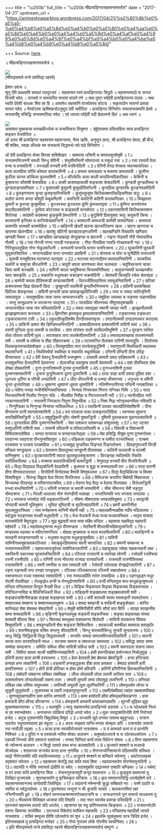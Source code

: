 +++
title = "\u200b"
full_title = "\u200b श्रीप्रत्यङ्गिरासहस्रनामस्तोत्रं"
date = "2017-04-21"
upstream_url = "https://animeshnagarblog.wordpress.com/2017/04/21/%e2%80%8b%e0%a5%a5-%e0%a4%b6%e0%a5%8d%e0%a4%b0%e0%a5%80%e0%a4%aa%e0%a5%8d%e0%a4%b0%e0%a4%a4%e0%a5%8d%e0%a4%af%e0%a4%99%e0%a5%8d%e0%a4%97%e0%a4%bf%e0%a4%b0%e0%a4%be%e0%a4%b8%e0%a4%b9%e0%a4%b8%e0%a5%8d/"

+++
Source: [here](https://animeshnagarblog.wordpress.com/2017/04/21/%e2%80%8b%e0%a5%a5-%e0%a4%b6%e0%a5%8d%e0%a4%b0%e0%a5%80%e0%a4%aa%e0%a5%8d%e0%a4%b0%e0%a4%a4%e0%a5%8d%e0%a4%af%e0%a4%99%e0%a5%8d%e0%a4%97%e0%a4%bf%e0%a4%b0%e0%a4%be%e0%a4%b8%e0%a4%b9%e0%a4%b8%e0%a5%8d/).

॥ श्रीप्रत्यङ्गिरासहस्रनामस्तोत्रं ॥

[![](https://animeshnagarblog.files.wordpress.com/2017/04/fb_img_14823952291603488.jpg?w=700)](https://animeshnagarblog.files.wordpress.com/2017/04/fb_img_14823952291603488.jpg)  
(श्रीरुद्रयामले तन्त्रे दशविद्या रहस्ये)

ईश्वर उवाच ॥  
श्रुणु देवि प्रवक्ष्यामि साम्प्रतं त्वत्पुरःसरं । सहस्रनाम परमं
प्रत्यङ्गिरायाः सिद्धये ॥ सहस्रनामपाठे यः सर्‍वत्र विजयी भवेत् । पराभवो
न चास्यास्ति सभायां वासने रणे ॥ तथा तुष्टा भवेद्देवी प्रत्यङ्गिरास्य
पाठतः । यथा भवति देवेशी साधकः शिव एव हि ॥ अश्वमेध सहस्राणि वाजपेयस्य
कोटयः । सकृत्पाठेन जायन्ते प्रसन्ना यत्परा भवेत् ॥ भैरवोऽस्य
ऋषिश्छन्दोऽनुष्टुप देवी समीरिता । प्रत्यङ्गिरा विनियोगः
स्यात्सर्‍वसम्पत्ति हेतवे ॥ सर्‍वकार्येषु संसिद्धिः सर्‍वसम्पत्तिदा
भवेत् । एवं ध्यात्वा पठेद्देवीं यदी छेदात्मनो हितं ॥ अथ ध्यानं ॥

[![](https://animeshnagarblog.files.wordpress.com/2017/04/fb_img_14810921885091266.jpg?w=700)](https://animeshnagarblog.files.wordpress.com/2017/04/fb_img_14810921885091266.jpg)  
आशांबरा मुक्तकचा घनच्छविर्‍ध्येया स चर्‍मासिकरा विभूषणा ।
दंष्ट्रोग्रवक्त्रा ग्रसिताहिता त्वया प्रत्यङ्गिरा शङ्कर तेजसेरिता ॥  
ओं अस्य श्री प्रत्यङ्गिरा सहस्रनाम महामन्त्रस्य, भैरव ऋषिः, अनुष्टुप
छन्दः, श्री प्रत्यङ्गिरा देवता, ह्रीं बीजं, श्रीं शक्तिः, स्वाहा कीलकं
मम सर्‍वकार्य सिद्धयर्‍थे जपे पाठे विनियोगः ।

ओं देवी प्रत्यङ्गिरा सेव्या शिरसा शशिशेखरा । सममासा धर्‍मिणी च
समस्तसुरशेमुषी ॥ 1॥ सर्‍वसम्पत्तिजननी समधीः सिन्धु सेविनी ।
शंभुसीमन्तिनी सोमाराध्या च वसुधा रसा ॥ 2॥ रसा रसवती वेला वन्या च
वनमालिनी । वनजाक्षी वनचरी वनी वनविनोदिनी ॥ 3॥ वेगिनी वेगदा वेगबला
स्थानबलाधिका । कला कलाप्रिया कौलि कोमला कालकामिनी ॥ 4॥ कमला कमलाक्ष्या च
मलस्या कमलावती । कुलीना कुटीला कान्ता कोकिला कुलभाषिणी ॥ 5॥ कीरकेलिः कला
काली कपालिन्यपिकालिका । केशिनी च कुशावर्‍त्ता कौशांबी केशवप्रिया ॥ 6॥
काशी काशापहाकाशी शङ्काशा केशदायिनी । कुण्डली कुण्डलीस्था च
कुण्डलाङ्गदमण्डिता ॥ 7॥ कुशापाशी कुमुदनी कुमुदप्रीतिवर्‍धिनी ।
कुन्दप्रिया कुन्दरुचिः कुरङ्गमदमोदिनी ॥ 8॥ कुरङ्गनयना कुन्दा
कुरुवृन्दाभिनन्दिनी । कुसुंभकुसुमा किञ्चित्क्वणत्किङ्किणिका कटुः ॥ 9॥
कठोरा करणा कण्ठा कौमुदी कंबुकण्ठिनी । कपर्‍दिनी कपटिनी कठिनी कालकण्ठिका
॥ 10॥ किबृहस्ता कुमारी च कुरुन्दा कुसुमप्रिया । कुञ्जरस्था कुञ्जरता
कुंभि कुंभस्तनद्वया ॥ 11॥ कुंभिगा करभोरुश्च कदलीदलशालिनी । कुपिता
कोटरस्था च कङ्काली कन्दशेदरा ॥ 12॥ एकान्तवासिनी किञ्चित्कम्पमान शिरोरुहा
। कादंबरी कदंबस्था कुङ्कुमी प्रेमधारिणी ॥ 13॥ कुटुंबिनी प्रियायुक्ता
क्रतुः क्रतुकरी क्रिया । कात्यायनी कृत्तिका च कार्‍तिकेयप्रवर्‍त्तिनी ॥
14॥ कामपत्नी कामधात्री कामेशी कामवन्दिता । कामरूपा कामगतिः कामाक्षी
काममोहिता ॥ 15॥ खड्गिनी खेचरी खञ्जा खञ्जरीटेक्षणा खला । खरगा खरनासा च
खरास्या खेलनप्रिया ॥ 16॥ खरांशुः खेटिनी खरखट्वाङ्गधारिणी । खलखण्डिनि
विख्यातिः खण्डिता खण्डवी स्थिरा ॥ 17॥ खण्डप्रिया खण्डखाद्या सेन्दुखण्डा
च खञ्जनी । गङ्गा गोदावरी गौरी गोमत्यापिच गौतमी ॥ 18॥ गया गौगजी गगना
गारुडी गरुडध्वजा । गीता गीताप्रिया गायत्रि गोत्रक्षयकरी गदा ॥ 19॥
गिरिभूपालदुहिता गोगा गोकुलवर्‍धिनी । घनस्तनी घनरुचि घनारु घननिःस्वना ॥
20॥ घूत्कारिणी घूतकरी घुघूकपरिवारिता । घण्टानादप्रिया घण्टा घनाघोट
प्रवाहिनी ॥ 21॥ घोररूपा च घोरा च घूनीप्रीति घनाञ्जनी । घृताची
घनमुष्टिश्च घटाघण्टा घटामृता ॥ 22॥ घटास्या घटानाद्यैश्च घातपातनिवारिणी ।
चञ्चरीका चकोरी च चामुण्डा चीरधारिणी ॥ 23॥ चातुरी चपला चारुश्चला चेला
चलाचला । चतुश्चिरन्तना चाका चिया चामी करच्छविः ॥ 24॥ चापिनी चपला
चम्पूश्चिन्ता चिन्तामणिश्चिता । चातुर्‍वर्‍ण्यमयी चञ्चप्रच्चौरा चापा
चमत्कृतिः ॥ 25॥ चक्रवर्‍ति वधूश्चक्रा चक्राङ्गा चक्रमोदिनी । चेतश्चरी
चित्तवृति रचेता चेतनप्रदा ॥ 26॥ चाम्पेयी चम्पक प्रीतिश्चण्डी
चण्डालवासिनी । चिरञ्जीवितदाचित्ता तरुमूलनिवासिनी ॥ 27॥ छरिकां
छत्रमध्यस्था छिद्रा छेदकरी छिदा । छुच्छुन्दरी पालयित्री छुन्दरीभनिभस्वना
॥ 28॥ छलिनी छलवच्छिन्ना छिटिका छेककृत्तथा । छद्मिनी छान्दसी छाया
छायाकृच्छ्रादिरित्यपि ॥ 29॥ जया च जयदा जातिजृंभिनी जामलायुता ।
जयापुष्पप्रिया जाया जाप्य जाप्यजगज्जनिः ॥ 30॥ जंबूप्रिया जयस्था च जङ्गमा
जङ्गमप्रिया । जन्तु जन्तुप्रधाना च जरत्कर्‍णा जरद्गवा ॥ 31॥ जाताप्रिया
जीतनस्था जीमूतसदृशच्छविः । जन्याजनहिता जाया जंभ जंभिलशालिनी ॥ 32॥ जवदा
जववद्वाहा जमानी ज्वरहा ज्वरी । झञ्झानीलमयी झञ्झाझणत्कार कराचला ॥ 33॥
झिण्टीशा झस्यकृत् झम्पायमत्रासनिवारिणी । टङ्कारस्था टङ्कधरा टङ्काराकारणा
टसी ॥ 34॥ ठकुराठीत्कुतिश्चैव ठिण्ठीरवसनावृत्ता । ठण्ठानीलमयी
ठण्ठाठणत्कार कराठसा ॥ 35॥ डाकिनी डामरा चैव डिण्डिमध्वनिनादिनी ।
ढक्काप्रियस्वना ढक्कातपिनी तापिनी तथा ॥ 36॥ तरुणी तुन्दिला तुन्दा तामसी
च तपःप्रिया । तांरा तांरांबरा ताली तालीदलविभूषिणी ॥ 37॥ तुरङ्गा त्वरिता
तोता तोतला तादिनी तुला । तापत्रयहरा तारा तालकेशीतमालिनी ॥ 38॥
तमालदलवच्छाया तालस्वनवती तमी । तामसी च तमिस्रा च तीव्रा तीव्रपराक्रमा ॥
39॥ तटस्यागिल तैलाक्ता तारिणी तपनद्युतिः । तिलोत्तमा
तिलककृत्तारकादेशशेखरा ॥ 40॥ तिलपुष्पप्रिया तारा तारकेशकुटुंबिनी ।
स्थाणुपत्नी स्थितिकरी स्थलस्था स्थलवर्‍धिनी ॥ 41॥ स्थितिस्थैर्या
स्थविष्ठा च स्थावतिः स्थूलविग्रहा । दन्तिनी दण्डिनी दीना दरिद्रा
दीनवत्सला ॥ 42॥ देवी देववधू दैत्यदमिनी दन्तभूषणा । दयावती दमवती दमदा
दाडिमस्तनी ॥ 43॥ दन्दशूकनिभा दैत्यदारिणी देवतानना । दोलाक्रीडा दयायुश्च
दम्पती देवतामयी ॥ 44॥ दशा दीपस्थिता दोषा दोषहा दोषकारिणी । दुर्‍गा
दुर्‍गार्‍तिशमनी दुर्‍गमा दुर्‍गवासिनी ॥ 45॥ दुर्‍गन्धनाशिनी दुःस्था
दुःस्वप्नशमकारिणी । दुर्‍वारा दुन्दुभिध्वाना दूरगा दूरवासिनी ॥ 46॥ दरदा
दरहा दात्री दयादा दुहिता दशा । धुरन्धरा धुरीणा च धौरेयी धनदायिनी ॥ 47॥
धीरा धीराधरित्री च धर्‍मदा धीरमानसा । धनुर्‍धरा च धमिनी धूर्‍त्ता
धूर्‍त्तपरिग्रहा ॥ 48॥ धूमवर्‍णा धूमपानां धूमला धूममोदिनी ।
नलिनीनन्दनीरन्दा नन्दिनी नन्दबालिका ॥ 49॥ नवीना नर्‍मदा
नर्‍मीनेमिर्‍नियमनिश्चया । निर्‍मला निगमाचरा निंनगा नग्निका निमिः ॥ 50॥
नाला निरन्तरानिघ्नी निर्लोपा निर्‍गुणा नतिः । नीलग्रीवा निरीहा च
निरञ्जनजनी नवी ॥ 51॥ नवनीतप्रिया नारी नरकार्‍णवतारिणी । नारायणी निराकारा
निपुणा निपुणप्रिया ॥ 52॥ निशा निद्रा नरेन्द्रस्थानमिता नमितापि च ।
निर्‍गुण्डिका च निर्‍गुण्डा निर्‍मांसा नासिकाभिधा ॥ 53॥ पताकिनी पताका
चपलप्रीतिर्यशश्विनी । पीना पीनस्तना पत्नी पवनाशनशायिनी ॥ 54॥ परा पराकला
पाका पाककृत्यरतिप्रिया । पवनस्था सुपवना तापसिप्रीतिवर्‍द्धिनी ॥ 55॥
पशुवृद्धिकरी पुष्टिः पोषणी पुष्पवर्‍द्धिनी । पुष्पिणी पुस्तककरा
पुन्नागतलवासिनी ॥ 56॥ पुरन्दरप्रिया प्रीतिः पुरमार्‍गनिवासिनी । पेशा
पाशकरा पाशबन्धहा पांशुलापशुः ॥ 57॥ पटः पटाशा परशुधारिणी पाशिनी तथा ।
पापघ्नी पतिपत्नी च पतिताऽपतितापि च ॥ 58॥ पिशाची च पिशाचघ्नी
पिशिताशनतोषिता । पानदा पानपात्रा च पानदानकरोद्यता ॥ 59॥ पेषा प्रसिद्धिः
पीयूषा पूर्‍णा पूर्‍णमनोरथा । पतद्गर्‍भा पतद्गात्रा पौनःपुण्यपिवापुरा ॥
60॥ पङ्किला पङ्कमग्ना च पामीपा पञ्जरस्थिता । पञ्चमा पञ्चयामा च पञ्चता
पञ्चमप्रिया ॥ 61॥ पञ्चमुद्रा पुण्डरीका पिङ्गला पिङ्गलोचना ।
प्रियङ्गुमञ्जरी पिण्डी पण्डिता पाण्डुरप्रभा ॥ 62॥ प्रेतासना प्रियालुस्था
पाण्डुघ्नी पीतसापहा । फलिनी फलदात्री च फलश्री फणिभूषणा ॥ 63॥
फूत्कारकारिणी स्फारा फुल्लफुल्लांबुजासना । फिरङ्गहा स्फीतमतिः स्फितिः
स्फीतिकरीतथा ॥ 64॥ वनमाया बलारातिर्‍बलिनी बलवर्‍द्धिनी । वेणुवाद्या
वनचरी वीरा विजयिनीअपि ॥ 65॥ विद्या विद्याप्रदा विद्याबोधिनी वेददायिनी ।
बुधमाता च बुद्धा च वनमालावती वरा ॥ 66॥ वरदा वारुणी वीणा वीणावादनतत्परा ।
विनोदिनी विनोदस्था वैष्णवी विष्णुवल्लभा ॥ 67॥ विद्या वैद्यचिकित्सा च
विवशा विश्वविश्रुता । वितन्द्रा विह्वला वेला विरावा विरतिज्वरा ॥ 68॥
विविधार्‍क करावीरा बिंबोष्ठी बिंबवत्सला । विन्ध्यस्था वीरवन्द्या च
वरीयानपराचवित् ॥ 69॥ वेदान्त वेद्य वैद्या च वेदस्य विजयप्रदा ।
विरोधवर्‍द्धिनी वन्ध्या बन्धनिवारिणी ॥ 70॥ भयिनी भगमाला च भवानी भयभाविनी
। भीमा भीमानना भैमी भङ्गुरा भीमदर्‍शना ॥ 71॥ भिल्ली भल्लधरा भीरु
भेरुण्डीभी भयापहा । भगसर्‍पिण्यपि भगा भगरूपा भगालया ॥ 72॥ भगासना भगामोदा
भेरी भङ्काररञ्जिनी । भीषणा भीषणारावा भगवत्यपिभूषणा ॥ 73॥ भारद्वाजी
भोगदात्री भवघ्नी भूतिभूषणा । भूतिदा भूमिदात्री च भूपतित्वप्रदायिनी ॥ 74॥
भ्रमरी भ्रामरीनीला भूपालमुकुटस्थिता । मता मनोहरमना मानिनी मोहनी मही ॥
75॥ महालक्ष्मीर्‍मदक्षीबा मदीय मदिलालया । मदोद्धता मदङ्गस्था माधवी
मधुमादिनी ॥ 76॥ मेधा मेधाकरी मेध्या मध्या मध्यवयस्थिता । मद्यपा मांसला
मत्स्यमोदिनी मैथुनद्धता ॥ 77॥ मुद्रा मुद्रावती माता माया महिम मन्दिरा ।
महामाया महाविद्या महामारी महेश्वरी ॥ 78॥ महादेववधूर्‍मान्या मधुरा
वीरमण्डला । मेदस्विनी मीलदश्रीर्‍महिषासुरमर्‍दिनी ॥ 79॥ मण्डपस्था मठस्था
च मदिरागमगर्‍विता । मोक्षदा मुण्डमाला च माला मालाविलासिनी ॥ 80॥
मातङ्गिनी च मातङ्गी मतङ्गतनयापि च । मधुस्रवा मधुरसा मधूककुसुमप्रिया ॥
81॥ यामिनी यामिनीनाथभूषायावकरञ्जिता । यवाङ्कुरप्रियामाया यवनी यवनाधिपा ॥
82॥ यमघ्नी यमकन्या च यजमानस्वरूपिणी । यज्ञायज्वायजुर्यज्वा यशोनिकरकारिणी
॥ 83॥ यज्ञसूत्रप्रदा ज्येष्ठा यज्ञकर्‍मकरी तथा । यशस्विनी यकारस्था
यूपस्तंभनिवासिनी ॥ 84॥ रञ्जिता राजपत्नी च रमारेखा रवेरणी । रजोवती
रजश्चित्रा रजनी रजनीपतिः ॥ 85॥ रागिणी राज्य नीराज्या राज्यदा
राज्यवर्‍धिनी । राजन्वती राजनीतिस्तथा रजतवासिनी ॥ 86॥ रमणी रमणीया च रामा
रामावती रती । रेतोवती रतोत्साहा रोगहृद्रोगकारिणी ॥ 87॥ रङ्गा रङ्गवती
रागा रागज्ञा रागकृद्रणा । रञ्जिका रञ्जिकारञ्जा रञ्जिनी रक्तलोचना ॥ 88॥
रक्तचर्‍मधरा रञ्जा रक्तस्था रक्तवादिनी । रंभा रंभाफलप्रीति रंभोरु
राघवप्रिया ॥ 89॥ रङ्गभृद्रङ्ग मधुर रोदसी रोदसीग्रहा । रोधकृद्रोध हन्त्री
च रोगभृद्रोगशायिनी ॥ 90॥ वन्दी वन्दिस्तुता बन्ध बन्धूककुसुमाधरा ।
वन्दिता वन्दितामाता विन्दुरा वैन्दवी विधा ॥ 91॥ विङ्कि विङ्कपला विङ्का
विङ्कस्था विङ्कवत्सला । वदिर्‍विलग्नाविप्रा च विधिर्‍विधिकरी विधा ॥ 92॥
शङ्खिनी शङ्खवलया शङ्खमालावती शमी । शङ्खपात्राशिनीशङ्खा शङ्खा शङ्खगला शशी
॥ 93॥ शंवी शरावती श्यामा श्यामाङ्गी श्यामलोचना । श्मशानस्था श्मशाना च
श्मशानस्थलभूषणा ॥ 94॥ शमदा शमहन्त्री च शाकिनी शङ्कुशेखरा । शान्तिः
शान्तिप्रदा शेषा शेषस्था शेषदायिनी ॥ 95॥ शेमुषी शोषिणीशीरी शौरिः शौर्या
शरा शिरिः । शापहा शापहानीश शम्पा शपथदायिनी ॥ 96॥ श्रृङ्गिणी
श्रृङ्गपलभुक् शङ्करी शङ्करीचया । शङ्का शङ्कापहा संस्था शाश्वती शीतला
शिवा ॥ 97॥ शिवस्था शवभुक्ता वाशाववर्‍णा शिवोदरी । शायिनी शावशयना शिंशपा
शिशुपालिनी ॥ 98॥ शवकुण्डलिनी शैवा शङ्करां शिशिराशिरा । शवकाञ्ची शवश्रीका
शवमाला शवाकृतिः ॥ 99॥ शयनीशङ्कुवा शक्तिः शन्तनुः शीलदायिनी । सिन्धु
सरस्वतीसिन्धुः सुन्दरी सुन्दरानना ॥ 100॥ साधुः सिद्धिः सिद्धिदात्री
सिद्धा सिद्धसरस्वती । सन्ततिः सम्पदा सम्पत्संविन्त्सरतिदायिनी ॥ 101॥
सपत्नी सरसा सारा सरस्वतिकरी स्वधा । सरःसमा समाना च समाराध्या समस्तदा ॥
102॥ समिद्धा समदा सम्मा सम्मोहा समदर्‍शना । समितिः समिधा सीमा सावित्री
सविधा सती ॥ 103॥ सवनी सवनादारा सावना समरा समी । सिमिरा सतता साध्वी
सघ्रीचिन्त्यसहायिनी ॥ 104॥ हंसी हंसगतिर्‍हंसा हंसोज्ज्वल निचोलुयुक् ।
हलिनी हलदा हाला हरश्री हरवल्लभा ॥ 105॥ हेला हेलावती हेषा ह्रेषस्था
ह्रेषवर्‍द्धिनी । हन्ता हन्तिर्‍हता हत्याहा हन्त तपहारिणी ॥ 106॥ हङ्कारी
हन्तकृद्धङ्का हीहा हाता हताहता । हेमप्रदा हंसवती हारी हातरिसम्मता ॥ 107॥
होरी होत्री होलिका च होमा होमो हविर्‍हरिः । हारिणी हरिणीनेत्रा
हिमाचलनिवासिनी ॥ 108॥ लंबोदरी लंबकर्‍णा लंबिका लंबविग्रहा । लीला लोलावती
लोला ललनी लालिता लता ॥ 109॥ ललामलोचना लोच्यलोलाक्षी लक्षणा लला । लम्पती
लुम्पती लम्पा लोपामुद्रा ललन्तिनी ॥ 110॥ लन्तिका लंबिका लंबा लघिमा
लघुमध्यमा । लघीयसी लघुदयी लूता लूतनिवारिणी ॥ 111॥ लोमभृल्लोम लोप्ता च
लुलुती लुलुसंयती । लुलायस्था च लहरी लङ्कापुरपुरन्दरी ॥ 112॥
लक्ष्मीर्लक्ष्मीप्रदा लक्ष्ंया लक्षबलमतिप्रदा ।
क्षुण्णाक्षुपाक्षणाक्षीणा क्षमा क्षान्तिः क्षणावती ॥ 113॥ क्षामा
क्षामोदरी क्षीमा क्षौमभृत्क्षत्रियाङ्गना । क्षया क्षयाकरी क्षीरा क्षीरदा
क्षीरसागरा ॥ 114॥ क्षेमङ्करी क्षयकरी क्षयतत्क्षणदाक्षतिः । क्षुरन्ती
क्षुद्रिका क्षुद्रा क्षुत्क्षामाक्षरपातका ॥ 115॥ ॥ फलश्रुति ॥ मातुः
सहस्रनामेदं प्रत्यङ्गिर्याः प्रदायकं ॥ 1॥ यः पठेत्प्रयतो नित्यं स एव
स्यान्‍महेश्वरः । अनाचान्तः पठेन्नित्यं दरिद्रो धनदो भवेत् ॥ 2॥ मूकः
स्याद्वाक्पतिर्‍देवि रोगी निरोगतां व्रजेत् । अपुत्रः पुत्रमाप्नोति
त्रिषुलोकेषु विश्रुतं ॥ 3॥ वन्ध्यापि सूते तनयान्‍ गावश्च बहुदुग्धदाः ।
राजानः पादनंराः स्युस्तस्यदासा इव स्फुटाः ॥ 4॥ अरयः सङ्क्षयं यान्ति मनसा
संस्मृता अपि । दर्‍शनादेव जायन्ते नरा नार्योऽपि तद्वशाः ॥ 5॥ कर्‍ता
हर्‍ता स्वयंवीरोजायते नात्रसंशयः । यं यं कामयते कामं तं तं प्राप्नोति
निश्चितं ॥ 6॥ दुरितं न च तस्यास्ते नास्ति शोकाः कदाचन ।
चतुष्पथेऽर्‍धरात्रे च यः पठेत्साधकोत्तमः ॥ 7॥ एकाकी निर्‍भयो धीरो
दशावर्‍तं स्तवोत्तमं । मनसा चिन्तितं कार्यं तस्य सिधिर्‍न संशयः ॥ 8॥
विना सहस्रनांना यो जपेन्‍मन्त्रं कदाचन । न सिद्धो जायते तस्य मन्त्रः
कल्‍पशतैरपि ॥ 9॥ कुजवारे श्मशाने च मध्यान्‍हे योजपेदथ । शतावर्‍त्या
सर्‍जयेत कर्‍ता हर्‍ता नृणामिह ॥ 10॥ रोगान्तर्‍धोनिशायान्ते पठिताम्मसि
संस्थितः । सद्यो नीरोगतामेति यदि स्यान्निर्‍भयस्तदा ॥ 11॥ अर्‍द्धरात्रे
श्मशाने वा शनिवारे जपेन्‍मनुं । अष्टोत्तरसहस्रं तद्दशवारं जपेत्ततः ॥ 12॥
सहस्रनाम चेत्तद्धि तदा याति स्वयं शिवा । महापवनरूपेण घोरगोमायुनादिनी ॥
13॥ तदायदि न भीतिः स्यात्ततो द्रोहीति वा भवेत् । तदापशुबलिं दद्यात्स्वयं
गृण्‍हाति चण्डिका ॥ 14॥ यथेष्टं च वरं दत्त्वा याति प्रत्यङ्गिरा शिवा ।
रोचनागुरुकस्तूरी कर्‍पूर मदचन्दनः ॥ 15॥ कुङ्कुम प्रथमाभ्यां तु लिखितं
भूर्‍जपत्रके । शुभनक्षत्रयोगे तु कृत्रिमाकृत सत्क्रियः ॥ 16॥ कृत
सम्पातनासिद्धि धारयेद्दक्षिणे करे । सहस्रानामस्वर्‍णस्थं कण्ठेवापी
जितेन्द्रियः ॥ 17॥ तदायन्त्रे नमेन्‍मन्त्री क्रुद्धा सम्म्रियते नरः ।
यस्मै ददाति यः स्वस्ति स भवेद्धनदोपमः ॥ 18॥ दुष्टश्वापद जन्तूनां न भीः
कुत्रापि जायते । बालकानामिमां रक्षां गर्‍भिणीनामपि ध्रुवं ॥ 19॥ मोहनं
स्तभनाकर्‍षणमारणोच्चाटनानि च । यन्त्रधारणतो नूनं जायन्ते साधकस्य तु ॥
20॥ नीलवस्त्रे विलिखतं ध्वजायां यदि तिष्ठति । तदा नष्टा भवत्येव प्रचण्डा
परिवाहिनी ॥ 21॥ एतज्जप्तं महाभस्म ललाटे यदि धारयेत् । तद्दर्‍शनत एव
स्युः प्राणिनस्तस्य किङ्कराः ॥ 22॥ राजपत्न्योऽपि वशगाः किमन्याः परयोषितः
। एतज्जप्तं पिबेत्तोयं मासैकेन महाकविः ॥ 23॥ पण्डितश्च महादीक्षौ जायते
नात्रसंशयः । शक्तिं सम्पूज्य देवेशि पठेत्स्तोत्रं वरं शुभं ॥ 24॥ इहलोके
सुखंभुक्त्वा परत्र त्रिदिवं व्रजेत् । इतिनामसहस्रं तु प्रत्यङ्गिरा
मनोहरं ॥ 25॥ गोप्यं गुप्ततमं लोके गोपनीयं स्वयोनिवत् ॥ 26॥  
॥ इति श्रीरुद्रयामले तन्त्रे दशविद्या रहस्ये
श्रीप्रत्यङ्गिरासहस्रनमस्तोत्रं सम्पूर्‍णं ॥

